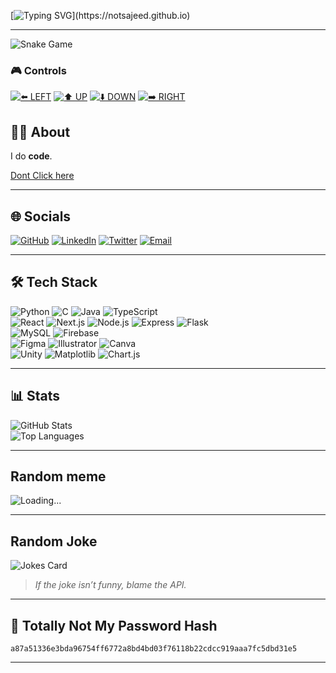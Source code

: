 [![Typing SVG](https://readme-typing-svg.demolab.com?font=Fira+Code&pause=900&color=00F5D4&width=600&lines=Hi%2C+I'm+Sajeed.;Yes%2C+this+is+a+README.;Fine%2C+scroll+down...)](https://notsajeed.github.io)

---
![Snake Game](https://snake-api-6tjn.onrender.com/board.svg?cachebuster=1234)

### 🎮 Controls

  [![⬅️ LEFT](https://img.shields.io/badge/⬅️-LEFT-brightgreen?style=for-the-badge)](https://snake-api-6tjn.onrender.com/move/left?redirect=https://github.com/notsajeed)
[![⬆️ UP](https://img.shields.io/badge/⬆️-UP-brightgreen?style=for-the-badge)](https://snake-api-6tjn.onrender.com/move/up?redirect=https://github.com/notsajeed)
 [![⬇️ DOWN](https://img.shields.io/badge/⬇️-DOWN-brightgreen?style=for-the-badge)](https://snake-api-6tjn.onrender.com/move/down?redirect=https://github.com/notsajeed) 
[![➡️ RIGHT](https://img.shields.io/badge/➡️-RIGHT-brightgreen?style=for-the-badge)](https://snake-api-6tjn.onrender.com/move/right?redirect=https://github.com/notsajeed) 

## 🧑‍💻 About
I do **code**.

[Dont Click here](https://notsajeed.github.io)

---


## 🌐 Socials
[![GitHub](https://img.shields.io/badge/GitHub-181717?style=flat&logo=github&logoColor=white)](https://github.com/notsajeed)
[![LinkedIn](https://img.shields.io/badge/LinkedIn-0077B5?style=flat&logo=linkedin&logoColor=white)](https://www.linkedin.com/in/notsajeed)
[![Twitter](https://img.shields.io/badge/Twitter-1DA1F2?style=flat&logo=twitter&logoColor=white)](https://twitter.com/notsajeed)
[![Email](https://img.shields.io/badge/Email-D14836?style=flat&logo=gmail&logoColor=white)](mailto:mohammedsajeed200510@gmail.com)

---

## 🛠 Tech Stack  
 
![Python](https://img.shields.io/badge/Python-3670A0?style=flat&logo=python&logoColor=ffdd54) 
![C](https://img.shields.io/badge/C-00599C?style=flat&logo=c&logoColor=white) 
![Java](https://img.shields.io/badge/Java-ED8B00?style=flat&logo=openjdk&logoColor=white) 
![TypeScript](https://img.shields.io/badge/TypeScript-007ACC?style=flat&logo=typescript&logoColor=white)    
![React](https://img.shields.io/badge/React-20232a?style=flat&logo=react&logoColor=61DAFB) 
![Next.js](https://img.shields.io/badge/Next.js-000000?style=flat&logo=nextdotjs&logoColor=white) 
![Node.js](https://img.shields.io/badge/Node.js-6DA55F?style=flat&logo=node.js&logoColor=white) 
![Express](https://img.shields.io/badge/Express-404d59?style=flat&logo=express&logoColor=white) 
![Flask](https://img.shields.io/badge/Flask-000000?style=flat&logo=flask&logoColor=white)  
![MySQL](https://img.shields.io/badge/MySQL-4479A1?style=flat&logo=mysql&logoColor=white) 
![Firebase](https://img.shields.io/badge/Firebase-ffca28?style=flat&logo=firebase&logoColor=black)  
![Figma](https://img.shields.io/badge/Figma-F24E1E?style=flat&logo=figma&logoColor=white) 
![Illustrator](https://img.shields.io/badge/Illustrator-FF9A00?style=flat&logo=adobeillustrator&logoColor=white) 
![Canva](https://img.shields.io/badge/Canva-00C4CC?style=flat&logo=canva&logoColor=white)  
![Unity](https://img.shields.io/badge/Unity-000000?style=flat&logo=unity&logoColor=white) 
![Matplotlib](https://img.shields.io/badge/Matplotlib-ffffff?style=flat&logo=plotly&logoColor=black) 
![Chart.js](https://img.shields.io/badge/Chart.js-F5788D?style=flat&logo=chartdotjs&logoColor=white)  

---

## 📊 Stats
![GitHub Stats](https://github-readme-stats.vercel.app/api?username=notsajeed&show_icons=true&theme=tokyonight&hide_border=true)  
![Top Languages](https://github-readme-stats.vercel.app/api/top-langs/?username=notsajeed&layout=compact&theme=tokyonight&hide_border=true)  

----

## Random meme
![Loading...](https://i.gifer.com/ZZ5H.gif)  

---
## Random Joke
![Jokes Card](https://readme-jokes.vercel.app/api?theme=tokyonight&hideBorder=true&width=500)

> *If the joke isn’t funny, blame the API.*  
---

## 🔑 Totally Not My Password Hash
`a87a51336e3bda96754ff6772a8bd4bd03f76118b22cdcc919aaa7fc5dbd31e5`  

---


